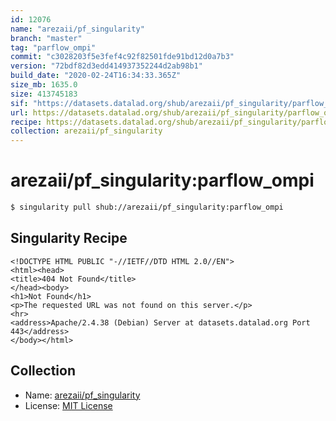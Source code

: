 ```yaml
---
id: 12076
name: "arezaii/pf_singularity"
branch: "master"
tag: "parflow_ompi"
commit: "c3028203f5e3fef4c92f82501fde91bd12d0a7b3"
version: "72bdf82d3edd414937352244d2ab98b1"
build_date: "2020-02-24T16:34:33.365Z"
size_mb: 1635.0
size: 413745183
sif: "https://datasets.datalad.org/shub/arezaii/pf_singularity/parflow_ompi/2020-02-24-c3028203-72bdf82d/72bdf82d3edd414937352244d2ab98b1.sif"
url: https://datasets.datalad.org/shub/arezaii/pf_singularity/parflow_ompi/2020-02-24-c3028203-72bdf82d/
recipe: https://datasets.datalad.org/shub/arezaii/pf_singularity/parflow_ompi/2020-02-24-c3028203-72bdf82d/Singularity
collection: arezaii/pf_singularity
---
```


# arezaii/pf_singularity:parflow_ompi

```bash
$ singularity pull shub://arezaii/pf_singularity:parflow_ompi
```

## Singularity Recipe

```singularity
<!DOCTYPE HTML PUBLIC "-//IETF//DTD HTML 2.0//EN">
<html><head>
<title>404 Not Found</title>
</head><body>
<h1>Not Found</h1>
<p>The requested URL was not found on this server.</p>
<hr>
<address>Apache/2.4.38 (Debian) Server at datasets.datalad.org Port 443</address>
</body></html>
```

## Collection

 - Name: [arezaii/pf_singularity](https://github.com/arezaii/pf_singularity)
 - License: [MIT License](https://api.github.com/licenses/mit)

